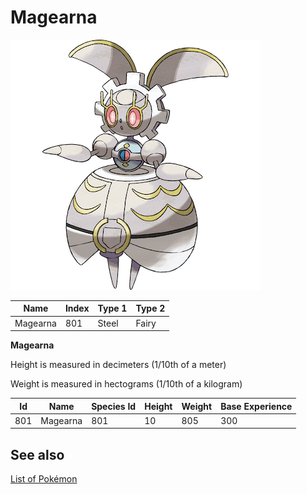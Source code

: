 # Magearna


![Magearna](images/801.png)

| **Name** | **Index** | **Type 1** | **Type 2** |
|----|----|----|----|
| Magearna | 801 | Steel | Fairy  |

**Magearna** 


Height is measured in decimeters (1/10th of a meter)

Weight is measured in hectograms (1/10th of a kilogram)

| **Id** | **Name** | **Species Id** | **Height** | **Weight** | **Base Experience** |
|--------|----------|----------------|------------|------------|---------------------|
| 801 | Magearna | 801 | 10 | 805 | 300 |


## See also

[List of Pokémon](../pokemon.md)
